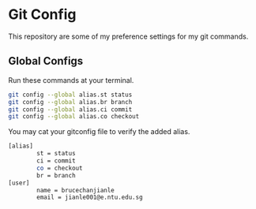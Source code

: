 # Git Config

This repository are some of my preference settings for my git commands.  

## Global Configs

Run these commands at your terminal.  
```bash
git config --global alias.st status
git config --global alias.br branch
git config --global alias.ci commit
git config --global alias.co checkout
```

You may cat your gitconfig file to verify the added alias.  
```bash
[alias]
        st = status
        ci = commit
        co = checkout
        br = branch
[user]
        name = brucechanjianle
        email = jianle001@e.ntu.edu.sg
```
